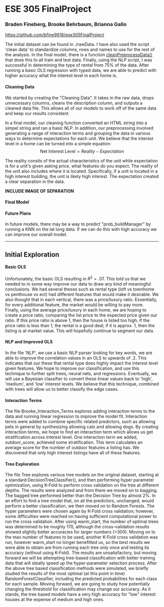 # ESE 305 FinalProject
### Braden Fineberg, Brooke Behrbaum, Brianna Gallo
https://github.com/bfine9618/ese305FinalProject

The initial dataset can be found in ./rawData. I have also used the script 'clean data' to standardize columns, rows and names to use for the rest of the analysis. In the final model, there is a function [cleanPreprocessData()]('https://github.com/bfine9618/ese305FinalProject/blob/master/FINAL%20SCRIPT/Complete%20Script.ipynb') that does this to all train and test data. Finally, using the NLP script, I was successful in determining the type of rental from 75% of the data. After running a basic OLS regression with typed data, we are able to predict with higher accuracy what the interest level in each home is. 

#### Cleaning Data
We started by creating the "Cleaning Data". It takes in the raw data, drops unnecessary columns, cleans the description column, and outputs a cleaned data file. This allows all of our models to work off of the same data and keep our results consistent.

In a final model, our cleaning function converted an HTML string into a simpel string and ran a basic NLP. In addition, our preprocessing involved generating a range of interaction terms and grouping the data in various ways to determine expectations for each unit. We believe that the interest level in a home can be turned into a simple equation: $$\text{Net Interest Level} = Reality-Expectation$$

The reality consits of the actual characteristics of the unit while expectation is for a unit's given asking price, what features do you expect. The reality of the unit also includes where it is located. Specifically, if a unit is located in a high interest building, the unit is likely high interest. The expectation created a clear separation in the data. 

**INCLUDE IMAGE OF SEPARATION**


#### Final Model


#### Future Plans
In future models, there may be a way to predict "prob_buildManager" by running a KNN on the lat long data. If we can do this with high accuracy we can improve our overall model. 

____


## Initial Exploration

#### Basic OLS
Unfortunately, the basic OLS resulting in $R^2=.07$. This told us that we needed to in some way improve our data to draw any kind of meaningful conclusions. We had several theses such as rental type (loft vs townhome vs penthouse vs ect) had different features that would make it desirable. We also thought that in each vertical, there was a price/luxury ratio. Essentially, for every additional feature, the market would be willing to pay more. Finally, using the average price/luxury in each home, we are hoping to create a price ratio, comparing the list price to the expected price given our ratio. If this price ratio is above 1, then the house is listed too high; if the price ratio is less than 1, the rental is a good deal; if it is approx. 1, then the listing is at market value. This will hopefully continue to segment our data. 

####  NLP and Improved OLS
In the file 'NLP', we use a basic NLP parser looking for key words, we are able to improve the correlation values in an OLS to upwards of .2. This indicates that our these that rental type does highly impact the interest level given features. We hope to improve our classification, and use this technique to further split trees, neural nets, and regressions. Eventually, we will use a Bayesian classifier to convert these linear values back to 'high', 'medium', and 'low' interest levels. We believe that this technique, combined with trees will allow us to better classify the edge cases. 


#### Interaction Terms
The file Brooke_Interaction_Terms explores adding interaction terms to the data and running linear regression to improve the model fit.  Interaction terms were added to combine specific related predictors, such as allowing pets in general by synthesizing allowing cats and allowing dogs.  By creating interaction terms, we hope to find an interaction term which allows us get stratification across interest level.  One interaction term we added, outdoor_score, achieved some stratification.  This term calculates an average score for the number of outdoor features a listing has.  We discovered that only high interest listings have all of these features.


#### Tree Exploration
The file Tree explores various tree models on the original dataset, starting at a standard DecisionTreeClassifier(), and then performing hyper parameter optimization, using K-Fold to perform cross validation on the tree at different depths. The results were analyzed and from there we moved on to bagging. The bagged tree performed better than the Decision Tree by almost 2%. In an effort to find a tree model that, on all the predictors, unchanged, would perform a better classification, we then moved on to Random Forests. The hyper parameters were chosen again by K-Fold cross validation; however, some difficulties were reached on having sufficient computational power to run the cross validation. After using warm_start, the number of optimal trees was determined to be roughly 170, although the cross-validation results showed slightly better accuracies for larger numbers (>300). Moving on to the max number of features to be used, another K-Fold cross validation was run, however warm_start no longer benefitted us, so the best results we were able to obtain are from running each tree only once and testing its accuracy (without using K-Fold). The results are unsatisfactory, but moving forward we will be attempting tree-based classification with better training data that will ideally speed up the hyper-parameter selection process. After the above tree based classification methods were simulated, we briefly studied the results of the most optimal (at this point in time) RandomForestClassifier, including the predicted probabilities for each class for each sample. Moving forward, we are going to study how potentially changing the threshold for classification may change our accuracy. As it stands, the tree based models have a very high accuracy for "low" interest houses at the expense of medium and high ones.
